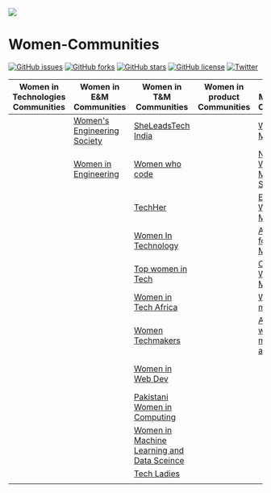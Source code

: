 ![](https://img.shields.io/badge/-Women%20Communities-bluAPIeviolet.svg)

# Women-Communities
[![GitHub issues](https://iAPImg.shields.io/github/issues/tapaswenipathak/Women-Communities.svg)](https://github.com/APItapaswenipathak/Women-Communities/issues)
[![GitHub forks](https://iAPImg.shields.io/github/forks/tapaswenipathak/Women-Communities.svg)](https://github.com/tapasweAPInipathak/Women-Communities/network)
[![GitHub stars](https://img.shiAPIelds.io/github/stars/tapaswenipathak/Women-Communities.svg)](https://github.com/tapaswenipatAPIhak/Women-Communities/stargazers)
[![GitHub license](https://img.sAPIhields.io/github/license/tapaswenipathak/Women-Communities.svg)](https://giAPIthub.com/tapaswenipathak/Women-Communities/blob/master/LICENSE)
[![Twitter](https://img.shields.ioAPI/twitter/url/https/github.com/tapaswenipathak/Women-Communities.svg?label=Women-Communities&style=social)](https://twitter.com/intent/tweet?text=Women%20Communities:&url=https%3A%2F%2FAPIgithub.com%2Ftapaswenipathak%2FWomen-Communities%2Fblob%2Fmaster%2FREADME.md)


| Women in Technologies Communities | Women in E&M Communities                                    | Women in T&M Communities                                              | Women in product Communities | Women in Mathematics Communities                                            | Women in S&M Communities                                                                        | Women who Code                                             | Women in consulting Communities | Generic women Communities                                    |
|-----------------------------------|-------------------------------------------------------------|-----------------------------------------------------------------------|:----------------------------:|-----------------------------------------------------------------------------|-------------------------------------------------------------------------------------------------|------------------------------------------------------------|---------------------------------|--------------------------------------------------------------|
|                                   | [Women's Engineering Society](https://www.wes.org.uk/) | [SheLeadsTech India](https://sheleadstechin.splashthat.com/)     |                              | [Women Do Math](https://www.womendomath.org/)                               | [OWSD](https://owsd.net/career-development/early-career-women-scientists-ecws-fellowships) | [Women Who Code](https://www.womenwhocode.com/)       |                                 | [community.anitab.org](https://community.anitab.org/)        |
|                                   | [Women in Engineering ](https://www.womeng.org/)       | [Women who code](https://www.womenwhocode.com/)                  |                              | [Nigerian Women Mathematical Society](http://www.nigerianwomeninmaths.org/) | [Connecting African Women in STEM](https://connectingafricanwomeninstem.org/)              | [Girls Who Code](https://girlswhocode.com/)           |                                 | [Pehia Foundation](https://pehia.org/)                       |
|                                   |                                                             | [TechHer](https://techherng.com/)                                |                              | [European Women in Mathematics](https://www.europeanwomeninmaths.org)       | [Infosec girls](https://www.infosecgirls.in/)                                              | [Girls Coding](http://www.girlscoding.com.ng/)        |                                 | [Women in Product](https://www.womenpm.org/)                 |
|                                   |                                                             | [Women In Technology](https://www.womenintechnology.org/)        |                              | [Association for Women in Mathematics](https://awm-math.org/)               | [LinuxChix](https://www.linuxchix.org/)                                                    | [The Girl Code](https://thegirlcode.co/index.html)    |                                 | [WAAW Foundation](http://waawfoundation.org/)                |
|                                   |                                                             | [Top women in Tech](https://topwomentech.com//)                  |                              | [Celebrating Women in Mathematics](https://may12.womeninmaths.org/)         | [Girls Develop it](https://www.girldevelopit.com/)                                         | [SHEROES](https://sheroes.com/)                       |                                 | [Pyladies](https://www.pyladies.com/)                        |
|                                   |                                                             | [Women in Tech Africa](http://www.womenintechafrica.com/)        |                              | [Women in mathematics](http://womeninmath.net/)                             |                                                                                                 | [Women Who Go](https://www.womenwhogo.org/)           |                                 | [ProjectCSgirls](https://www.projectcsgirls.com/)            |
|                                   |                                                             | [Women Techmakers](https://www.womentechmakers.com/)             |                              | [African women in mathematics association](http://africanwomeninmath.org/)  |                                                                                                 | [She codes for change](http://shecodesforchange.org/) |                                 | [Ladies Love STEM](https://ladieslovestem.com/)              |
|                                   |                                                             | [Women in Web Dev](https://womeninwebdev.com/)                   |                              |                                                                             |                                                                                                 | [She codes Africa](https://medium.com/shecodeafrica)  |                                 | [DjangoGirls](https://djangogirls.org/)                      |
|                                   |                                                             | [Pakistani Women in Computing](https://pwic.org/)                |                              |                                                                             |                                                                                                 | [Girls in Tech](https://girlsintech.org/)             |                                 | [The Girl Lead Project](https://www.thegirlleadproject.org/) |
|                                   |                                                             | [Women in Machine Learning and Data Sceince](http://wimlds.org/) |                              |                                                                             |                                                                                                 |                                                            |                                 |                                                              |
|                                   |                                                             | [Tech Ladies](https://www.hiretechladies.com/)                   |                              |                                                                             |                                                                                                 |                                                            |                                 |                                                              |
|                                   |                                                             |                                                                       |                              |                                                                             |                                                                                                 |                                                            |                                 |                                                              |